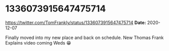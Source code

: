 # 1336073915647475714
https://twitter.com/TomFrankly/status/1336073915647475714
**Date:** 2020-12-07

Finally moved into my new place and back on schedule. New Thomas Frank Explains video coming Weds 😁
